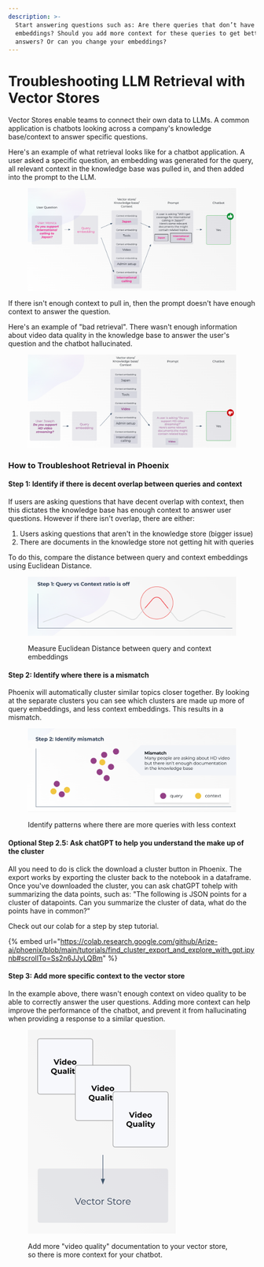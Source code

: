 ```yaml
---
description: >-
  Start answering questions such as: Are there queries that don’t have context
  embeddings? Should you add more context for these queries to get better
  answers? Or can you change your embeddings?
---
```


# Troubleshooting LLM Retrieval with Vector Stores

Vector Stores enable teams to connect their own data to LLMs. A common application is chatbots looking across a company's knowledge base/context to answer specific questions.&#x20;

Here's an example of what retrieval looks like for a chatbot application. A user asked a specific question, an embedding was generated for the query, all relevant context in the knowledge base was pulled in, and then added into the prompt to the LLM.

<figure><img src="../.gitbook/assets/image (3).png" alt=""><figcaption></figcaption></figure>

If there isn't enough context to pull in, then the prompt doesn't have enough context to answer the question.&#x20;

Here's an example of "bad retrieval". There wasn't enough information about video data quality in the knowledge base to answer the user's question and the chatbot hallucinated.

<figure><img src="../.gitbook/assets/image (7).png" alt=""><figcaption></figcaption></figure>

### How to Troubleshoot Retrieval in Phoenix

#### Step 1: Identify if there is decent overlap between queries and context&#x20;

If users are asking questions that have decent overlap with context, then this dictates the knowledge base has enough context to answer user questions. However if there isn't overlap, there are either:

1. Users asking questions that aren't in the knowledge store (bigger issue)
2. There are documents in the knowledge store not getting hit with queries

To do this, compare the distance between query and context embeddings using Euclidean Distance.

<figure><img src="../.gitbook/assets/image (5).png" alt=""><figcaption><p>Measure Euclidean Distance between query and context embeddings</p></figcaption></figure>

#### Step 2: Identify where there is a mismatch

Phoenix will automatically cluster similar topics closer together. By looking at the separate clusters you can see which clusters are made up more of query embeddings, and less context embeddings. This results in a mismatch.&#x20;

<figure><img src="../.gitbook/assets/image (8).png" alt=""><figcaption><p>Identify patterns where there are more queries with less context </p></figcaption></figure>

#### Optional Step 2.5: Ask chatGPT to help you understand the make up of the cluster

All you need to do is click the download a cluster button in Phoenix. The export works by exporting the cluster back to the notebook in a dataframe. Once you've downloaded the cluster, you can ask chatGPT tohelp with summarizing the data points, such as: "The following is JSON points for a cluster of datapoints. Can you summarize the cluster of data, what do the points have in common?"

Check out our colab for a step by step tutorial.&#x20;

{% embed url="https://colab.research.google.com/github/Arize-ai/phoenix/blob/main/tutorials/find_cluster_export_and_explore_with_gpt.ipynb#scrollTo=Ss2n6JJyLQBm" %}

#### Step 3: Add more specific context to the vector store

In the example above, there wasn't enough context on video quality to be able to correctly answer the user questions. Adding more context can help improve the performance of the chatbot, and prevent it from hallucinating when providing a response to a similar question.&#x20;

<figure><img src="../.gitbook/assets/image (2).png" alt="" width="301"><figcaption><p>Add more "video quality" documentation to your vector store, so there is more context for your chatbot. </p></figcaption></figure>

